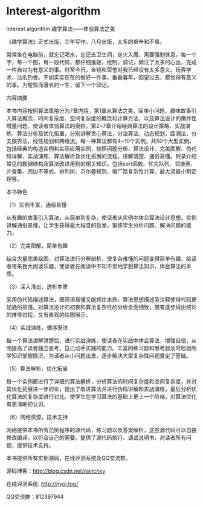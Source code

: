 # Interest-algorithm
Interest algorithm
趣学算法——体验算法之美

《趣学算法》正式出版，三年写作，八月出版，太多的艰辛和不易。

常常坐在电脑前，就忘记喝水，忘记去卫生间，走火入魔，需要强制休息。每一个字，每一个图，每一段代码，都仔细推敲，绘制，调试，倾注了太多的心血，完成一件自以为有意义的事。时至今日，金钱和荣誉对我已经没有太多意义。玩弄学术，沽名钓誉。不如实实在在的做好一件事，垂垂暮年，回望过去，都觉得有意义的事。为短暂而漫长的一生，留下一个印记。

内容摘要

本书内容按照算法策略分为7章内容，第1章从算法之美、简单小问题、趣味故事引入算法概念、时间复杂度、空间复杂度的概念和计算方法，以及算法设计的爆炸性增量问题，使读者体验算法的奥妙。第2~7章介绍经典算法的设计策略、实战演练、算法分析及优化拓展，分别讲解贪心算法，分治算法，动态规划，回溯法，分支限界法，线性规划和网络流。每一种算法都有4~10个实例，共50个大型实例，包括经典的构造实例和实际应用实例，按照问题分析、算法设计、完美图解、伪代码详解、实战演练、算法解析及优化拓展的流程，讲解清楚、通俗易懂。附录介绍常见的数据结构及算法改进用到的相关知识，包括sort函数、优先队列、邻接表、并查集、四边不等式、排列树、贝尔曼规则、增广路复杂性计算、最大流最小割定理等。

本书特色

（1）实例丰富，通俗易懂

从有趣的故事引入算法，从简单到复杂，使读者从实例中体会算法设计思想。实例讲解通俗易懂，让学生获得最大程度的启发，锻炼学生分析问题、解决问题的能力。

（2）完美图解，简单有趣

结合大量完美绘图，对算法进行分解剖析，使复杂难懂的问题变得简单有趣，给读者带来巨大阅读乐趣，使读者在阅读中不知不觉地学到算法知识，体会算法的本质。

（3）深入浅出，透析本质

采用伪代码描述算法，既简洁易懂又能抓住本质，算法思想描述及注释使得代码更加通俗易懂。对算法设计的初衷和算法复杂性的分析全面细致，既有逐步得出结论的推导过程，又有直观的绘图展示。

（4）实战演练，循序渐进

每一个算法讲解清楚后，进行实战演练，使读者在实战中体会算法，增强自信，从而提高了读者独立思考，自己动手实践的能力。丰富的练习题和思考题及时检验所学知识掌握情况，为读者从小问题出发，逐步解决大型复杂性问题奠定了基础。

（5）算法解析，优化拓展

每一个实例都进行了详细的算法解析，分析算法的时间复杂度和空间复杂度，并对其优化拓展进一步的论，提出了改进算法并进行伪码讲解和实战演练，最后分析优化算法的复杂度进行对比。使学生在学习算法的基础上更上一个阶梯，对算法优化有更清晰的认识。

（6）网络资源，技术支持

网络提供本书所有范例程序的源代码，练习题以及答案解析，这些源代码可以自由修改编译，以符合自己的需要。提供了源代码执行、调试说明书，对读者所有问题，提供技术支持。

本书提供所有实例源码，在线评测系统及QQ交流群。

源码博客：http://blog.csdn.net/rainchxy

在线评测系统: http://nyoj.top/

QQ交流群：812397944
